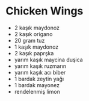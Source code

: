 # Chicken Wings

- 2 kaşık maydonoz
- 2 kaşık origano
- 20 gram tuz
- 1 kaşık maydonoz
- 2 kaşık paprşka
- yarım kaşık maycina duşica
- yarım kaşık ruzmarın
- yarım kaşık acı biber
- 1 bardak zeytin yağı
- 1 bardak mayonez
- rendelenmiş limon
